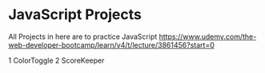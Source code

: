 # JavaScript Projects

All Projects in here are to practice JavaScript
https://www.udemy.com/the-web-developer-bootcamp/learn/v4/t/lecture/3861456?start=0

1 ColorToggle 
2 ScoreKeeper